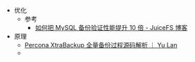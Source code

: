 - 优化
	- 参考
		- [如何把 MySQL 备份验证性能提升 10 倍 - JuiceFS 博客](https://juicefs.com/zh-cn/blog/solutions/optimize-xtrabackup-prepare-by-oplog)
- 原理
	- [Percona XtraBackup 全量备份过程源码解析 ｜ Yu Lan](https://yulan.work/posts/percona-xtrabackup-full-backup-sc-analysis/#%E5%A4%87%E4%BB%BD%E5%91%BD%E4%BB%A4)
	-